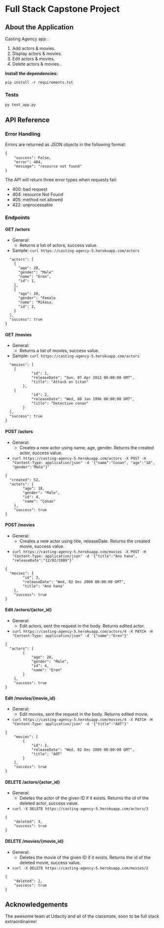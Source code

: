 # Full Stack Capstone Project

## About the Application   

Casting Agency app :

1) Add actors & movies. 
2) Display actors & movies. 
3) Edit actors & movies. 
4) Delete actors & movies..

**Install the dependencies:**
```
pip install -r requirements.txt
```

### Tests

```
py test_app.py
```

## API Reference

### Error Handling
Errors are returned as JSON objects in the following format:
```
{
    "success": False, 
    "error": 404,
    "message": "resource not found"
}
```
The API will return three error types when requests fail:
- 400: bad request
- 404: resource Not Found
- 405: method not allowed
- 422: unprocessable

### Endpoints 



#### GET /actors
- General:
    - Returns a list of actors, success value.
- Sample: `curl https://casting-agency-5.herokuapp.com/actors`
``` 
  "actors": [
    {
      "age": 20,
      "gender": "Male"
      "name": "Eren",
      "id": 1,
    },
    {
      "age": 20,
      "gender": "Female
      "name": "Mikasa,
      "id": 2,
    }
  ],
  "success": true
}
```
#### GET /movies
- General:
    - Returns a list of movies, success value.
- Sample: `curl https://casting-agency-5.herokuapp.com/actors`
``` 
  "movies": [
    {
            "id": 1,
            "releaseDate": "Sun, 07 Apr 2013 00:00:00 GMT",
            "title": "Attack on titan"
        },
    {
            "id": 2,
            "releaseDate": "Wed, 08 Jan 1996 00:00:00 GMT",
            "title": "Detective conan"
        }
  ],
  "success": true
}
```
#### POST /actors
- General:
    - Creates a new actor using name, age, gender. Returns the created actor, success value.
- `curl https://casting-agency-5.herokuapp.com/actors -X POST -H "Content-Type: application/json" -d '{"name":"Conan", "age":"18", "gender":"Male"}'`
```
{
  "created": 52, 
  "actors": {
        "age": 18,
        "gender": "Male",
        "id": 4,
        "name": "Conan"
    },
    "success": true
}
```
#### POST /movies
- General:
    - Creates a new actor using title, releaseDate. Returns the created movie, success value.
- `curl https://casting-agency-5.herokuapp.com/movies -X POST -H "Content-Type: application/json" -d '{"title":"Ano hana", "releaseDate":"12/02/2009"}'`
```
{
  "movies": {
        "id": 3,
        "releaseDate": "Wed, 02 Dec 2009 00:00:00 GMT",
        "title": "Ano hana"
    },
    "success": true
}
```
#### Edit /actors/{actor_id}
- General:
    - Edit actors, sent the request in the body. Returns edited actor. 
- `curl https://casting-agency-5.herokuapp.com/actors/4 -X PATCH -H "Content-Type: application/json" -d '{"name":"Eren"}'`
```
{
  "actors": [
        {
            "age": 20,
            "gender": "Male",
            "id": 4,
            "name": "Eren"
        }
    ],
    "success": true
}
```
#### Edit /movies/{movie_id}
- General:
    - Edit movies, sent the request in the body. Returns edited movie. 
- `curl https://casting-agency-5.herokuapp.com/movies/4 -X PATCH -H "Content-Type: application/json" -d '{"title":"AOT"}'`
```
{
    "movies": [
        {
            "id": 2,
            "releaseDate": "Wed, 02 Dec 2009 00:00:00 GMT",
            "title": "AOT"
        }
    ],
    "success": true
}
```
#### DELETE /actors/{actor_id}
- General:
    - Deletes the actor of the given ID if it exists. Returns the id of the deleted actor, success value. 
- `curl -X DELETE https://casting-agency-5.herokuapp.com/actors/3`
```
{
    "deleted": 3,
    "success": true
}
```
#### DELETE /movies/{movie_id}
- General:
    - Deletes the movie of the given ID if it exists. Returns the id of the deleted movie, success value. 
- `curl -X DELETE https://casting-agency-5.herokuapp.com/movies/2`
```
{
    "deleted": 2,
    "success": true
}
```
## Acknowledgements 
The awesome team at Udacity and all of the classmate, soon to be full stack extraordinaires! 
